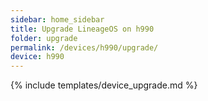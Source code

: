 ```yaml
---
sidebar: home_sidebar
title: Upgrade LineageOS on h990
folder: upgrade
permalink: /devices/h990/upgrade/
device: h990
---
```

{% include templates/device_upgrade.md %}
